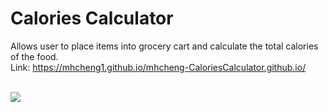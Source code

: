 # Calories Calculator

Allows user to place items into grocery cart and calculate the total calories of the food. <br>
Link: https://mhcheng1.github.io/mhcheng-CaloriesCalculator.github.io/ <br><br>

<img src="https://media.giphy.com/media/tiICfLyqmG6SpYDx7J/giphy.gif">
